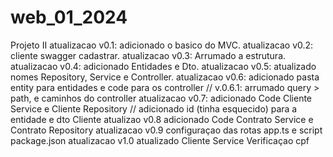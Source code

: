 # web_01_2024
Projeto II
atualizacao v0.1: adicionado o basico do MVC.
atualizacao v0.2: cliente swagger cadastrar.
atualizacao v0.3: Arrumado a estrutura.
atualizacao v0.4: adicionado Entidades e Dto.
atualizacao v0.5: atualizado nomes Repository, Service e Controller.
atualizacao v0.6: adicionado pasta entity para entidades e code para os controller // v.0.6.1: arrumado query > path, e caminhos do controller
atualizacao v0.7: adicionado Code Cliente Service e Cliente Repository // adicionado id (tinha esquecido) para a entidade e dto Cliente 
atualizao v0.8 adicionado Code Contrato Service e Contrato Repository
atualizacao v0.9 configuraçao das rotas app.ts e script package.json
atualizacao v1.0 atualizado Cliente Service Verificaçao cpf